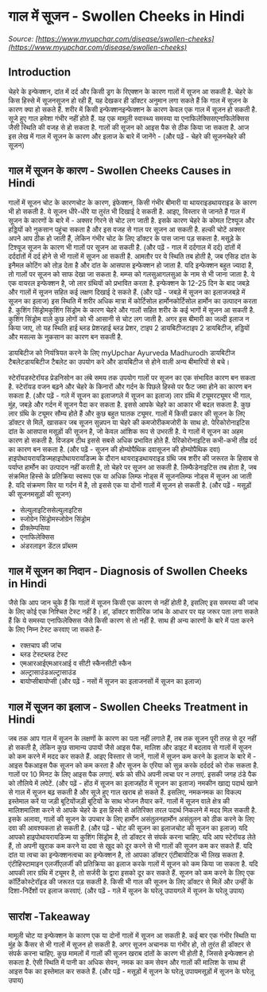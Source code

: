 # गाल में सूजन - Swollen Cheeks in Hindi
_Source: [https://www.myupchar.com/disease/swollen-cheeks](https://www.myupchar.com/disease/swollen-cheeks)_

## Introduction
चेहरे के इन्फेक्शन, दांत में दर्द और किसी ड्रग के रिएक्शन के कारण गालों में सूजन आ सकती है. चेहरे के किस हिस्से में सूजनसूजन हो रही हैं, यह देखकर ही डॉक्टर अनुमान लगा सकते हैं कि गाल में सूजन के कारण क्या हो सकते हैं. शरीर में किसी इन्फेक्शनइन्फेक्शन के कारण केवल एक गाल में सूजन हो सकती है. सूजे हुए गाल हमेशा गंभीर नहीं होते हैं. यह एक मामूली स्वास्थ्य समस्या या एनाफिलेक्सिसएनाफिलेक्सिस जैसी स्थिति की वजह से हो सकता है. गालों की सूजन को आइस पैक से ठीक किया जा सकता है.
आज इस लेख में गाल में सूजन के कारण और इलाज के बारे में जानेंगे -
(और पढ़ें - चेहरे की सूजनचेहरे की सूजन)

## गाल में सूजन के कारण - Swollen Cheeks Causes in Hindi
गालों में सूजन चोट के कारणचोट के कारण, इंफेक्शन, किसी गंभीर बीमारी या थायराइडथायराइड के कारण भी हो सकती है. ये सूजन धीरे-धीरे या तुरंत भी दिखाई दे सकती है. आइए, विस्तार से जानते हैं गाल में सूजन के कारणों के बारे में -
अक्सर गिरने से चोट लग जाती है. इसके कारण चेहरे के कोमल टिश्यूज और हड्डियों को नुकसान पहुंचा सकता है और इस वजह से गाल पर सूजन आ सकती है. हल्की चोटें अक्सर अपने आप ठीक हो जाती हैं, लेकिन गंभीर चोट के लिए डॉक्टर के पास जाना पड़ सकता है. मसूड़े के टिश्यूज सूजन के कारण भी गालों पर सूजन आ सकती है.
(और पढ़ें - गाल में दर्दगाल में दर्द)
दांतों में दर्ददांतों में दर्द होने से भी गालों में सूजन आ सकती है. आमतौर पर ये स्थिति तब होती है, जब एसिड दांत के इनैमल कोटिंग को तोड़ देता है और दांत के आसपास इन्फेक्शन हो जाता है. यदि इन्फेक्शन बहुत ज्यादा है, तो गालों पर सूजन को साफ देखा जा सकता है.
मम्प्स को गलसुआगलसुआ के नाम से भी जाना जाता है. ये एक वायरल इन्फेक्शन है, जो लार ग्रंथियों को प्रभावित करता है. इन्फेक्शन के 12-25 दिन के बाद जबड़े और गालों में सूजन सहित कई लक्षण दिखाई दे सकते हैं.
(और पढ़ें - जबड़े में सूजन का इलाजजबड़े में सूजन का इलाज)
इस स्थिति में शरीर अधिक मात्रा में कोर्टिसोल हार्मोनकोर्टिसोल हार्मोन का उत्पादन करता है. कुशिंग सिंड्रोमकुशिंग सिंड्रोम के कारण चेहरे और गालों सहित शरीर के कई भागों में सूजन आ सकती है. कुशिंग सिंड्रोम वाले कुछ लोगों को भी आसानी से चोट लग जाती है. अगर इस बीमारी का जल्दी इलाज न किया जाए, तो यह स्थिति हाई ब्लड प्रेशरहाई ब्लड प्रेशर, टाइप 2 डायबिटीजटाइप 2 डायबिटीज, हड्डियों और मसल्स के नुकसान का कारण बन सकती है.

डायबिटीज को नियंत्रियत करने के लिए myUpchar Ayurveda Madhurodh डायबिटीज टैबलेटडायबिटीज टैबलेट का उपयोग करे और डायबिटीज से होने वाली अन्य बीमारियों से बचे।

स्टेरॉयडस्टेरॉयड प्रेडनिसोन का लंबे समय तक उपयोग गालों पर सूजन का एक संभावित कारण बन सकता है. स्टेरॉयड वजन बढ़ने और चेहरे के किनारों और गर्दन के पिछले हिस्से पर फैट जमा होने का कारण बन सकता है.
(और पढ़ें - गले में सूजन का इलाजगले में सूजन का इलाज)
लार ग्रंथि में ट्यूमरट्यूमर भी गाल, मुंह, जबड़े और गर्दन में सूजन पैदा कर सकता है. इससे आपके चेहरे का आकार भी बदल सकता है. कुछ लार ग्रंथि के ट्यूमर सौम्य होते हैं और कुछ बहुत घातक ट्यूमर. गालों में किसी प्रकार की सूजन के लिए डॉक्टर से मिलें, खासकर जब सूजन सुन्नपन या चेहरे की कमजोरीकमजोरी के साथ हो.
पेरिकोरोनाइटिस दांत के आसपास मसूड़ों की सूजन है, जो केवल आंशिक रूप से उभरती है. ये गालों में सूजन का अहम कारण हो सकती है. विजडम टीथ इससे सबसे अधिक प्रभावित होते हैं. पेरिकोरोनाइटिस कभी-कभी तीव्र दर्द का कारण बन सकता है.
(और पढ़ें - सूजन की होम्योपैथिक दवासूजन की होम्योपैथिक दवा)
हाइपोथायरायडिज्महाइपोथायरायडिज्म के दौरान थायराइडथायराइड ग्रंथि जब शरीर की जरूरत के हिसाब से पर्याप्त हार्मोन का उत्पादन नहीं करती है, तो चेहरे पर सूजन आ सकती है.
लिम्फैडेनाइटिस तब होता है, जब संक्रमित हिस्से के प्रतिक्रिया स्वरूप एक या अधिक लिम्फ नोड्स में सूजनलिम्फ नोड्स में सूजन आ जाती है. यदि संक्रमण सिर या गर्दन में है, तो इससे एक या दोनों गालों में सूजन हो सकती है.
(और पढ़ें - मसूड़ों की सूजनमसूड़ों की सूजन)
- सेल्युलाइटिससेल्युलाइटिस
- स्जोग्रेन सिंड्रोमस्जोग्रेन सिंड्रोम
- प्रीक्लेम्पसिया
- एनाफिलेक्सिस
- अंडरलाइन डेंटल प्रॉब्लम

## गाल में सूजन का निदान - Diagnosis of Swollen Cheeks in Hindi
जैसे कि आप जान चुके हैं कि गालों में सूजन किसी एक कारण से नहीं होती है, इसलिए इस समस्या की जांच के लिए कोई एक निश्चित टेस्ट नहीं है। हां, डॉक्टर शारीरिक जांच के आधार पर यह जरूर पता लगा सकते हैं कि ये समस्या एनाफिलेक्सिस जैसे किसी कारण से तो नहीं है. साथ ही अन्य कारणों के बारे में पता करने के लिए निम्न टेस्ट करवाए जा सकते हैं-
- रक्तचाप की जांच
- ब्लड टेस्टब्लड टेस्ट
- एमआरआईएमआरआई व सीटी स्कैनसीटी स्कैन
- अल्ट्रासाउंडअल्ट्रासाउंड
- बायोप्सीबायोप्सी
(और पढ़ें - नसों में सूजन का इलाजनसों में सूजन का इलाज)

## गाल में सूजन का इलाज - Swollen Cheeks Treatment in Hindi
जब तक आप गाल में सूजन के लक्षणों के कारण का पता नहीं लगाते हैं, तब तक सूजन पूरी तरह से दूर नहीं हो सकती है, लेकिन कुछ सामान्य उपायों जैसे आइस पैक, मालिश और डाइट में बदलाव से गालों में सूजन को कम करने में मदद कर सकते हैं. आइए विस्तार से जानें, गालों में सूजन कम करने के इलाज के बारे में -
आइस पैकआइस पैक सूजन को कम करता है और सूजन के एरिया को सुन्न करके दर्ददर्द को रोक सकता है. गालों पर 10 मिनट के लिए आइस पैक लगाएं. बर्फ को सीधे अपनी त्वचा पर न लगाएं. इसकी जगह ठंडे पैक को तौलिये में लपेटें.
(और पढ़ें - होंठ में सूजन का इलाजहोंठ में सूजन का इलाज)
नमकीन खाद्य पदार्थ खाने से गाल में सूजन बढ़ सकती है और सूजे हुए गाल खराब हो सकते हैं. इसलिए, नमकनमक का विकल्प इस्तेमाल करें या जड़ी बूटियोंजड़ी बूटियों के साथ भोजन तैयार करें.
गालों में सूजन वाले क्षेत्र की मालिशमालिश करने से आपके चेहरे के इस हिस्से से अतिरिक्त तरल पदार्थ निकलने में मदद मिल सकती है. इसके अलावा, गालों की सूजन के उपचार के लिए हार्मोन असंतुलनहार्मोन असंतुलन को ठीक करने के लिए दवा की आवश्यकता हो सकती है.
(और पढ़ें - चोट की सूजन का इलाजचोट की सूजन का इलाज)
यदि आपको हाइपोथायरायडिज्म या कुशिंग सिंड्रोम है, तो डॉक्टर से संपर्क करना चाहिए. यदि आप स्टेरॉयड लेते हैं, तो अपनी खुराक कम करने या दवा से खुद को दूर करने से भी गालों की सूजन कम कर सकते हैं. यदि दांत या त्वचा का इन्फेक्शनत्वचा का इन्फेक्शन है, तो आपका डॉक्टर एंटीबायोटिक भी लिख सकता है. एंटीहिस्टामाइन एलर्जीएलर्जी की प्रतिक्रिया का इलाज करके गालों में सूजन को कम किया जा सकता है.
यदि आपकी लार ग्रंथि में ट्यूमर है, तो सर्जरी के द्वारा इसको दूर कर सकते हैं. सूजन को कम करने के लिए एक कॉर्टिकोस्टेरॉइड की जरूरत पड़ सकती है. किसी भी गाल की सूजन के लिए डॉक्टर से मिलें और उन्हीं के दिशा-निर्देशों पर इलाज करवाएं.
(और पढ़ें - गले में सूजन के घरेलू उपायगले में सूजन के घरेलू उपाय)

## सारांश -Takeaway
मामूली चोट या इन्फेक्शन के कारण एक या दोनों गालों में सूजन आ सकती है. कई बार एक गंभीर स्थिति या मुंह के कैंसर से भी गालों में सूजन हो सकती है. अगर सूजन अचानक या गंभीर हो, तो तुरंत ही डॉक्टर से संपर्क करना चाहिए. कुछ मामलों में गालों की सूजन खराब दांतों के कारण भी होती है, जिससे इन्फेक्शन हो सकता है. ऐसी स्थिति में पानी का अधिक सेवन, नमक का कम सेवन और गालों की मालिश के साथ ही आइस पैक का इस्तेमाल कर सकते हैं.
(और पढ़ें - मसूड़ों में सूजन के घरेलू उपायमसूड़ों में सूजन के घरेलू उपाय)

